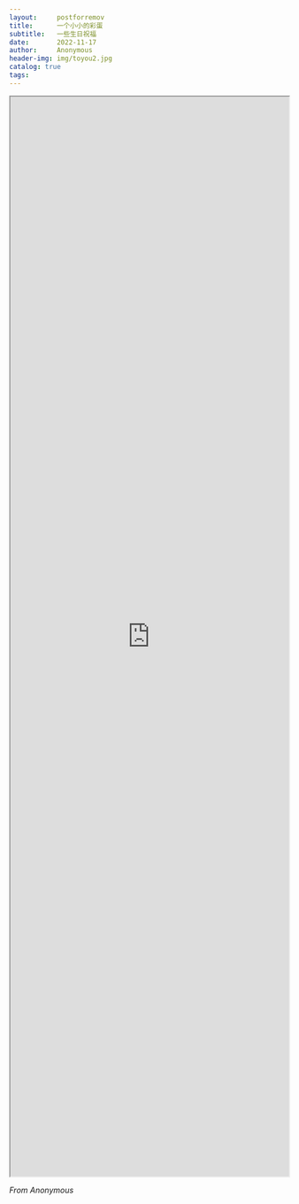 ```yaml
---
layout:     postforremov
title:      一个小小的彩蛋
subtitle:   一些生日祝福
date:       2022-11-17
author:     Anonymous
header-img: img/toyou2.jpg
catalog: true
tags:
---
```


<iframe src ="http://43.140.220.166/rollingpages/"  id="info-frame"  width="100%" height="50%" scrolling="no"></iframe>


<i align="right"> From Anonymous</i>
